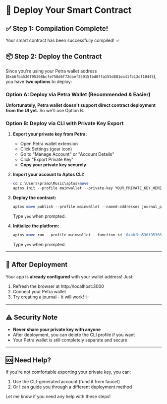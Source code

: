 # 🚀 Deploy Your Smart Contract

## ✅ Step 1: Compilation Complete!
Your smart contract has been successfully compiled! ✓

## 📦 Step 2: Deploy the Contract

Since you're using your Petra wallet address (`0xb6fba530f95308bcfe758d6f72daef25915fbd8ffa155d881ea41fb13cf10445`), you have **two options** to deploy:

### Option A: Deploy via Petra Wallet (Recommended & Easier)

**Unfortunately, Petra wallet doesn't support direct contract deployment from the UI yet.** So we'll use Option B.

### Option B: Deploy via CLI with Private Key Export

1. **Export your private key from Petra:**
   - Open Petra wallet extension
   - Click Settings (gear icon)
   - Go to "Manage Account" or "Account Details"
   - Click "Export Private Key"
   - **Copy your private key securely**

2. **Import your account to Aptos CLI:**
   ```powershell
   cd c:\Users\pramo\Music\aptos\move
   aptos init --profile mainwallet --private-key YOUR_PRIVATE_KEY_HERE --network testnet
   ```

3. **Deploy the contract:**
   ```powershell
   aptos move publish --profile mainwallet --named-addresses journal_platform=0xb6fba530f95308bcfe758d6f72daef25915fbd8ffa155d881ea41fb13cf10445
   ```
   
   Type `yes` when prompted.

4. **Initialize the platform:**
   ```powershell
   aptos move run --profile mainwallet --function-id '0xb6fba530f95308bcfe758d6f72daef25915fbd8ffa155d881ea41fb13cf10445::journal::initialize'
   ```
   
   Type `yes` when prompted.

---

## 🎉 After Deployment

Your app is **already configured** with your wallet address! Just:
1. Refresh the browser at http://localhost:3000
2. Connect your Petra wallet
3. Try creating a journal - it will work! ✨

---

## ⚠️ Security Note
- **Never share your private key with anyone**
- After deployment, you can delete the CLI profile if you want
- Your Petra wallet is still completely separate and secure

---

## 🆘 Need Help?

If you're not comfortable exporting your private key, you can:
1. Use the CLI-generated account (fund it from faucet)
2. Or I can guide you through a different deployment method

Let me know if you need any help with these steps!
